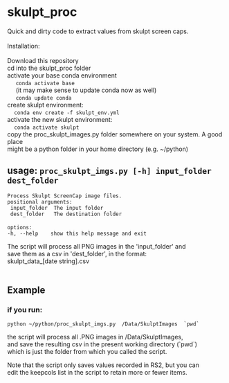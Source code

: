 # skulpt_proc
Quick and dirty code to extract values from skulpt screen caps. <br><br>
Installation: <br><br>
  Download this repository <br>
  cd into the skulpt_proc folder <br>
  activate your base conda environment <br>
    &nbsp;&nbsp;&nbsp;&nbsp; `conda activate base` <br>
    &nbsp;&nbsp;&nbsp;&nbsp; (it may make sense to update conda now as well) <br>
    &nbsp;&nbsp;&nbsp;&nbsp; `conda update conda` <br>
  create skulpt environment: <br>
  &nbsp;&nbsp;&nbsp;&nbsp;`conda env create -f skulpt_env.yml` <br>
  activate the new skulpt environment: <br>
  &nbsp;&nbsp;&nbsp;&nbsp;`conda activate skulpt` <br>
  copy the proc_skulpt_images.py folder somewhere on your system. A good place<br>
  might be a python folder in your home directory (e.g. ~/python) <br>

## usage: `proc_skulpt_imgs.py [-h] input_folder dest_folder`
  `Process Skulpt ScreenCap image files.` <br>
  `positional arguments:` <br>
   ` input_folder  The input folder` <br>
   ` dest_folder   The destination folder` <br>
 <br>
  `options:` <br>
    `-h, --help    show this help message and exit` <br>

The script will process all PNG images in the 'input_folder' and  <br>
save them as a csv in 'dest_folder', in the format: <br>
   skulpt_data_[date string].csv <br>
  <br>
## Example
  ### if you run:
  ```
  python ~/python/proc_skulpt_imgs.py  /Data/SkulptImages  `pwd` 
  ```
  the script will process all .PNG images in /Data/SkulptImages, <br>
  and save the resulting csv in the present working directory (\`pwd\`) <br>
  which is just the folder from which you called the script. 

Note that the script only saves values recorded in RS2, but you can <br>
edit the keepcols list in the script to retain more or fewer items.
